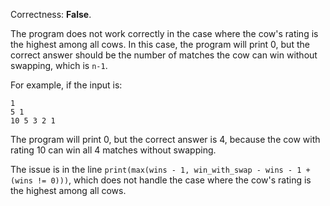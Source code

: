 Correctness: **False**.

The program does not work correctly in the case where the cow's rating is the highest among all cows. In this case, the program will print 0, but the correct answer should be the number of matches the cow can win without swapping, which is `n-1`.

For example, if the input is:

```
1
5 1
10 5 3 2 1
```

The program will print 0, but the correct answer is 4, because the cow with rating 10 can win all 4 matches without swapping.

The issue is in the line `print(max(wins - 1, win_with_swap - wins - 1 + (wins != 0)))`, which does not handle the case where the cow's rating is the highest among all cows.